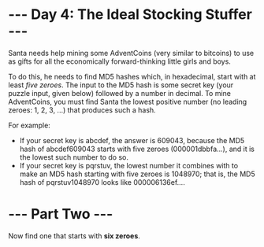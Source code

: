﻿# --- Day 4: The Ideal Stocking Stuffer ---
Santa needs help mining some AdventCoins (very similar to bitcoins) to use as gifts for all the economically forward-thinking little girls and boys.

To do this, he needs to find MD5 hashes which, in hexadecimal, start with at least *five zeroes*. The input to the MD5 hash is some secret key (your puzzle input, given below) followed by a number in decimal. To mine AdventCoins, you must find Santa the lowest positive number (no leading zeroes: 1, 2, 3, ...) that produces such a hash.

For example:

- If your secret key is abcdef, the answer is 609043, because the MD5 hash of abcdef609043 starts with five zeroes (000001dbbfa...), and it is the lowest such number to do so.
- If your secret key is pqrstuv, the lowest number it combines with to make an MD5 hash starting with five zeroes is 1048970; that is, the MD5 hash of pqrstuv1048970 looks like 000006136ef....

# --- Part Two ---
Now find one that starts with **six zeroes**.